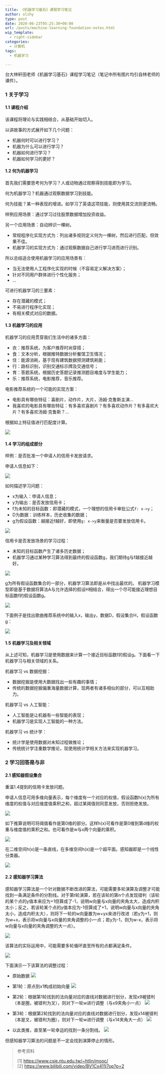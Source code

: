 ```yaml
---
title: 《机器学习基石》课程学习笔记
author: olzhy
type: post
date: 2020-06-23T05:25:30+00:00
url: /posts/machine-learning-foundation-notes.html
wip_template:
  - right-sidebar
categories:
  - 计算机
tags:
  - 机器学习

---
```

台大林轩田老师《机器学习基石》课程学习笔记（笔记中所有图片均引自林老师的课件）。

### 1 关于学习

#### 1.1 课程介绍

该课程将理论与实践相结合，从基础开始切入。

以讲故事的方式展开如下几个问题：

* 机器何时可以进行学习？
* 机器为什么可以进行学习？
* 机器如何进行学习？
* 机器如何学习的更好？

#### 1.2 何为机器学习

首先我们需要思考何为学习？人或动物通过观察得到技能即为学习。

何为机器学习？机器通过观察数据学习到技能。

何为技能？某一种表现的增进。如学习了英语这项技能，则使用其交流则更流畅。

样例应用场景：通过学习过往股票数据增加投资收益。

另一个应用场景：自动辨识一棵树。
* 常规程序化实现方式为：列出诸多规则定义何为一棵树，然后进行匹配，但效果不佳。
* 机器学习的实现方式为：通过观察数据自己进行学习进而进行识别。

所以总结适合使用机器学习的应用场景有：
* 当无法使用人工程序化实现的时候（不容易定义解决方案）；
* 针对不同用户群体进行个性化服务；
* ...

可进行机器学习的三要素：
* 存在潜藏的模式；
* 不易进行程序化实现；
* 有相关模式对应的数据。

#### 1.3 机器学习的应用

机器学习的应用贯穿我们生活中的诸多方面：
* 衣：推荐系统，为客户推荐时尚穿搭；
* 食：文本分析，根据推特数据分析餐馆卫生情况；
* 住：能源消耗，基于现有建筑数据预测建筑耗能；
* 行：路标识别，识别交通标示牌及交通信号；
* 育：答题系统，根据历史答题记录推测题目难度与学生能力；
* 乐：推荐系统，电影推荐，音乐推荐。

电影推荐系统的一个可能的实现方案：
* 电影具有哪些特征：喜剧片，动作片，大片，汤姆·克鲁斯主演…
* 我喜欢的电影具有哪些特征：有多喜欢喜剧片？有多喜欢动作片？有多喜欢大片？有多喜欢汤姆·克鲁斯？…

根据如上特征值进行匹配度计算。

![](https://yanleilei.com/static/images/uploads/2020/06/a-possible-ml-solution-for-recommender-system.png#center)

#### 1.4 学习的组成部分

样例：是否批准一个申请人的信用卡发放请求。

申请人信息如下：

![](https://yanleilei.com/static/images/uploads/2020/06/1-machine-learning-foundation-applicant-information.png#center)

如何描述学习问题：
* x为输入：申请人信息；
* y为输出：是否发放信用卡；
* f为未知的目标函数：即潜藏的模式，一个理想的信用卡审批公式`f: x->y`；
* D为数据：训练样本，历史收集的数据；
* g为假设函数：越接近f越好，即使用`g: x->y`来衡量是否要发放信用卡。

![](https://yanleilei.com/static/images/uploads/2020/06/1-machine-learning-foundation-basic-notations-for-learning-problem.png#center)

信用卡是否发放场景的学习过程：
* 未知的目标函数产生了诸多历史数据；
* 机器学习通过某种学习算法得到最终的假设函数g，我们期待g与f越接近越好。

![](https://yanleilei.com/static/images/uploads/2020/06/1-machine-learning-foundation-learning-flow-for-credit-approve.png#center)

g为所有假设函数集合的一部分，机器学习算法即是从中找出最优的。
机器学习模型即是基于数据将算法A与允许选择的假设H相结合，得出一个尽可能接近理想目标函数f的假设函数g。

![](https://yanleilei.com/static/images/uploads/2020/06/1-machine-learning-foundation-the-learning-model.png#center)

下面例子是找出歌曲推荐系统中的输入x，输出y，数据D，假设集合H，假设函数g：

![](https://yanleilei.com/static/images/uploads/2020/06/1-machine-learning-foundation-song-recommendation.png#center)

#### 1.5 机器学习及相关领域

从上述可知，机器学习是使用数据来计算一个接近目标函数f的假设g。下面看一下机器学习与相关领域的关系。

机器学习 vs 数据挖掘：
* 数据挖掘是使用大数据找出一些有趣的事情；
* 传统的数据挖掘偏重海量数据计算，现两者有诸多相似的部分，可以互相助力。

机器学习 vs 人工智能：
* 人工智能是让机器有一些智能的表现；
* 机器学习是实现人工智能的一种方法。

机器学习 vs 统计学：
* 统计学是使用数据对未知过程做推论；
* 传统统计学注重数学推论，现使用统计学相关方法来实现机器学习。

### 2 学习回答是与非

#### 2.1 感知器假设集合

重温1.4提到的信用卡发放问题。

申请人信息可用多维向量表示，每个维度有一个对应的权值，假设函数h(x)为所有维度的权值与对应维度值乘积之和，超过某阈值则同意发放，否则拒绝发放。

![](https://yanleilei.com/static/images/uploads/2020/06/2-machine-learning-foundation-a-simple-hypothesis-set.png#center)

如下推算说明可将阈值看作是第0维的部分。这样h(x)可看作是第0维到第d维的权重与维度值的乘积之和。也可看作是w与x两个向量的乘积。

![](https://yanleilei.com/static/images/uploads/2020/06/2-machine-learning-foundation-vector-form-of-perceptron-hypothesis.png#center)

在二维空间h(x)是一条直线，在多维空间h(x)是一个超平面。感知器即是一个线性分类器。

![](https://yanleilei.com/static/images/uploads/2020/06/2-machine-learning-foundation-perceptrons-in-r2.png#center)

#### 2.2 感知器学习算法

感知器学习算法是一个针对数据不断改进的算法，可能需要多轮演算及调整才可能找到一条满足条件的分割线。对于第t轮演算，若在该轮的第n个点发现错判（该轮的某个点的y值本来应为+1但算成了-1，说明w向量与x向量的夹角太大，造成内积太小；反之，若该轮某个点的y值本应为-1但算成了+1，说明w向量与x向量的夹角太小，造成内积太大），则将下一轮的w向量置为w+yx来进行改进（若y为+1，则为w+x，表示将w向量与x向量的夹角调整的小一点；若y为-1，则为w-x，表示将w向量与x向量的夹角调整的大一点）。

![](https://yanleilei.com/static/images/uploads/2020/06/2-machine-learning-foundation-perceptron-learning-algorithm.png#center)

该算法的实际运用中，可能需要多轮循环直至所有的点都满足条件。

![](https://yanleilei.com/static/images/uploads/2020/06/2-machine-learning-foundation-practical-implementation-of-pla.png#center)

下面演示一下该算法的调整过程：
* 原始数据
![](https://yanleilei.com/static/images/uploads/2020/06/2-machine-learning-foundation-seeing-is-believing-0.png#center)

* 第1轮：原点到x1构成初始向量
![](https://yanleilei.com/static/images/uploads/2020/06/2-machine-learning-foundation-seeing-is-believing-1.png#center)

* 第2轮：根据第1轮找到的法向量对应的直线对数据进行划分，发现x9被错判（本是圈，被错判为叉），则对下一轮w进行调整（与x9夹角小一点）
![](https://yanleilei.com/static/images/uploads/2020/06/2-machine-learning-foundation-seeing-is-believing-2.png#center)

* 第3轮：根据第2轮找到的法向量对应的直线对数据进行划分，发现x14被错判（本是叉，被错判为圈），则对下一轮w进行调整（与x14夹角大一点）
![](https://yanleilei.com/static/images/uploads/2020/06/2-machine-learning-foundation-seeing-is-believing-3.png#center)

* 以此类推，直至某一轮幸运的找到一条分割线。
![](https://yanleilei.com/static/images/uploads/2020/06/2-machine-learning-foundation-seeing-is-believing-finally.png#center)

但感知器学习算法的问题是不一定会找到演算停止的情形。





> 参考资料
>
> [1]&nbsp;<a href="https://www.csie.ntu.edu.tw/~htlin/mooc/" target="blank">https://www.csie.ntu.edu.tw/~htlin/mooc/</a>
> [2]&nbsp;<a href="https://www.bilibili.com/video/BV1Cx411i7op?p=2" target="blank">https://www.bilibili.com/video/BV1Cx411i7op?p=2</a>